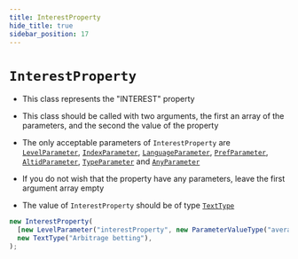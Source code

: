 ```yaml
---
title: InterestProperty
hide_title: true
sidebar_position: 17
---
```


# `InterestProperty`

- This class represents the "INTEREST" property

- This class should be called with two arguments, the first an array of the
  parameters, and the second the value of the property

- The only acceptable parameters of `InterestProperty` are
  [`LevelParameter`](/documentation/parameters/levelparameter),
  [`IndexParameter`](/documentation/parameters/indexparameter),
  [`LanguageParameter`](/documentation/parameters/languageparameter),
  [`PrefParameter`](/documentation/parameters/prefparameter),
  [`AltidParameter`](/documentation/parameters/altidparameter),
  [`TypeParameter`](/documentation/parameters/typeparameter) and
  [`AnyParameter`](/documentation/parameters/anyparameter)

- If you do not wish that the property have any parameters, leave the first
  argument array empty

- The value of `InterestProperty` should be of type
  [`TextType`](/documentation/values/texttype-and-textlisttype)

```js
new InterestProperty(
  [new LevelParameter("interestProperty", new ParameterValueType("average"))],
  new TextType("Arbitrage betting"),
);
```
